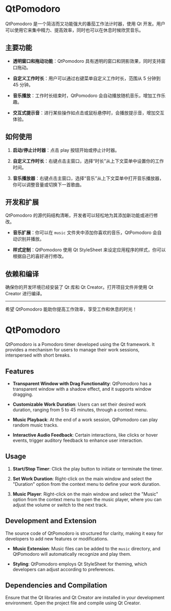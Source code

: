 # QtPomodoro

QtPomodoro 是一个简洁而又功能强大的番茄工作法计时器，使用 Qt 开发。用户可以使用它来集中精力、提高效率，同时也可以在休息时候欣赏音乐。

## 主要功能

- **透明窗口和拖动功能**：QtPomodoro 具有透明的窗口和阴影效果，同时支持窗口拖动。
  
- **自定义工作时长**：用户可以通过右键菜单自定义工作时长，范围从 5 分钟到 45 分钟。
  
- **音乐播放**：工作时长结束时，QtPomodoro 会自动播放随机音乐，增加工作乐趣。
  
- **交互式提示音**：进行某些操作如点击或鼠标悬停时，会播放提示音，增加交互体验。

## 如何使用

1. **启动/停止计时器**：点击 play 按钮开始或停止计时器。
  
2. **自定义工作时长**：右键点击主窗口，选择“时长”从上下文菜单中设置你的工作时间。
  
3. **音乐播放器**：右键点击主窗口，选择“音乐”从上下文菜单中打开音乐播放器，你可以调整音量或切换下一首歌曲。

## 开发和扩展

QtPomodoro 的源代码结构清晰，开发者可以轻松地为其添加新功能或进行修改。

- **音乐扩展**：你可以在 `music` 文件夹中添加你喜欢的音乐，QtPomodoro 会自动识别并播放。

- **样式定制**：QtPomodoro 使用 Qt StyleSheet 来设定应用程序的样式，你可以根据自己的喜好进行修改。

## 依赖和编译

确保你的开发环境已经安装了 Qt 库和 Qt Creator。打开项目文件并使用 Qt Creator 进行编译。

---

希望 QtPomodoro 能助你提高工作效率，享受工作和休息的时光！


# QtPomodoro

QtPomodoro is a Pomodoro timer developed using the Qt framework. It provides a mechanism for users to manage their work sessions, interspersed with short breaks.

## Features

- **Transparent Window with Drag Functionality**: QtPomodoro has a transparent window with a shadow effect, and it supports window dragging.

- **Customizable Work Duration**: Users can set their desired work duration, ranging from 5 to 45 minutes, through a context menu.

- **Music Playback**: At the end of a work session, QtPomodoro can play random music tracks.

- **Interactive Audio Feedback**: Certain interactions, like clicks or hover events, trigger auditory feedback to enhance user interaction.

## Usage

1. **Start/Stop Timer**: Click the play button to initiate or terminate the timer.

2. **Set Work Duration**: Right-click on the main window and select the "Duration" option from the context menu to define your work duration.

3. **Music Player**: Right-click on the main window and select the "Music" option from the context menu to open the music player, where you can adjust the volume or switch to the next track.

## Development and Extension

The source code of QtPomodoro is structured for clarity, making it easy for developers to add new features or modifications.

- **Music Extension**: Music files can be added to the `music` directory, and QtPomodoro will automatically recognize and play them.

- **Styling**: QtPomodoro employs Qt StyleSheet for theming, which developers can adjust according to preferences.

## Dependencies and Compilation

Ensure that the Qt libraries and Qt Creator are installed in your development environment. Open the project file and compile using Qt Creator.
```
